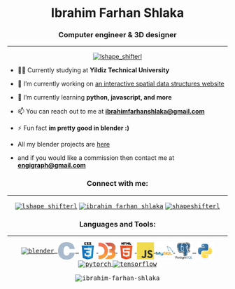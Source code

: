 <h1 align="center">Ibrahim Farhan Shlaka</h1>
<h3 align="center">Computer engineer & 3D designer</h3>

---

<p align="center"> <a href="https://twitter.com/lshape_shifterl" target="blank"><img src="https://img.shields.io/twitter/follow/lshape_shifterl?logo=twitter&style=for-the-badge" alt="lshape_shifterl" /></a> </p>

- 👨‍🎓 Currently studying at **Yildiz Technical University**

- 🔭 I’m currently working on [an interactive spatial data structures website](https://spatialdatastructures.netlify.app/)

- 🌱 I’m currently learning **python, javascript, and more**

- 📫 You can reach out to me at **ibrahimfarhanshlaka@gmail.com**

- ⚡ Fun fact **im pretty good in blender :)**
  
- All my blender projects are [here](https://www.cgtrader.com/engigraph)
  
- and if you would like a commission then contact me at **engigraph@gmail.com**

<h3 align="center">Connect with me:</h3>

---

<p align="center">
<a href="https://twitter.com/lshape_shifterl" target="blank">
<kbd><img align="center" src="https://raw.githubusercontent.com/rahuldkjain/github-profile-readme-generator/master/src/images/icons/Social/twitter.svg" alt="lshape_shifterl" height="30" width="40" /></kbd></a>
<a href="https://www.linkedin.com/in/ibrahim-farhan-shlaka-528b291b4/" target="blank">
<kbd><img align="center" src="https://raw.githubusercontent.com/rahuldkjain/github-profile-readme-generator/master/src/images/icons/Social/linked-in-alt.svg" alt="ibrahim farhan shlaka" height="30" width="40" /></kbd></a>
<a href="https://instagram.com/shapeshifterl" target="blank">
<kbd><img align="center" src="https://raw.githubusercontent.com/rahuldkjain/github-profile-readme-generator/master/src/images/icons/Social/instagram.svg" alt="shapeshifterl" height="30" width="40" /></kbd></a>
</p>


<h3 align="center">Languages and Tools:</h3>

---

<p align="center"> <a href="https://www.blender.org/" target="_blank" rel="noreferrer"> 
<kbd> <img align="center" src="https://download.blender.org/branding/community/blender_community_badge_white.svg" alt="blender" width="40" height="40"/> </kbd> </a> <a href="https://www.cprogramming.com/" target="_blank" rel="noreferrer">
<kbd> <img align="center" src="https://raw.githubusercontent.com/devicons/devicon/master/icons/c/c-original.svg" alt="c" width="40" height="40"/> </kbd> </a> <a href="https://www.w3schools.com/css/" target="_blank" rel="noreferrer"> 
<kbd><img align="center" src="https://raw.githubusercontent.com/devicons/devicon/master/icons/css3/css3-original-wordmark.svg" alt="css3" width="40" height="40"/></kbd> </a> <a href="https://d3js.org/" target="_blank" rel="noreferrer"> 
<kbd><img align="center" src="https://raw.githubusercontent.com/devicons/devicon/master/icons/d3js/d3js-original.svg" alt="d3js" width="40" height="40"/></kbd> </a> <a href="https://www.w3.org/html/" target="_blank" rel="noreferrer"> 
<kbd><img align="center" src="https://raw.githubusercontent.com/devicons/devicon/master/icons/html5/html5-original-wordmark.svg" alt="html5" width="40" height="40"/></kbd> </a> <a href="https://developer.mozilla.org/en-US/docs/Web/JavaScript" target="_blank" rel="noreferrer"> 
<kbd><img align="center" src="https://raw.githubusercontent.com/devicons/devicon/master/icons/javascript/javascript-original.svg" alt="javascript" width="40" height="40"/></kbd> </a> <a href="https://www.mysql.com/" target="_blank" rel="noreferrer"> 
<kbd><img align="center" src="https://raw.githubusercontent.com/devicons/devicon/master/icons/mysql/mysql-original-wordmark.svg" alt="mysql" width="40" height="40"/></kbd> </a> <a href="https://www.postgresql.org" target="_blank" rel="noreferrer"> 
<kbd><img align="center" src="https://raw.githubusercontent.com/devicons/devicon/master/icons/postgresql/postgresql-original-wordmark.svg" alt="postgresql" width="40" height="40"/> </kbd></a> <a href="https://www.python.org" target="_blank" rel="noreferrer"> 
<kbd><img align="center" src="https://raw.githubusercontent.com/devicons/devicon/master/icons/python/python-original.svg" alt="python" width="40" height="40"/></kbd> </a> <a href="https://pytorch.org/" target="_blank" rel="noreferrer"> 
<kbd><img align="center" src="https://www.vectorlogo.zone/logos/pytorch/pytorch-icon.svg" alt="pytorch" width="40" height="40"/></kbd> </a> <a href="https://www.tensorflow.org" target="_blank" rel="noreferrer"> 
<kbd><img align="center" src="https://www.vectorlogo.zone/logos/tensorflow/tensorflow-icon.svg" alt="tensorflow" width="40" height="40"/></kbd> </a> </p>

<p align="center"> <kbd> <img align="center" src="https://github-readme-stats.vercel.app/api/top-langs?username=ibrahim-farhan-shlaka&show_icons=true&locale=en&layout=compact" alt="ibrahim-farhan-shlaka"/> </kbd> </p>
